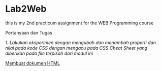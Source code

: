 # Lab2Web
this is my 2nd practicum assignment for the WEB Programming course

Pertanyaan dan Tugas 
<p> <i> 1. Lakukan eksperimen dengan mengubah dan menambah properti dan nilai pada kode CSS 
dengan mengacu pada CSS Cheat Sheet yang diberikan pada file terpisah dari modul ini </i><br/></p>

<p><u>Membuat dokumen HTML</u></p>
